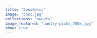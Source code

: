 ```yaml
---
title: "Σοκολάτες"
image: "choc.jpg"
collections: "sweets"
image_featured: "pantry-picks_700x.jpg"
show: true
---
```

